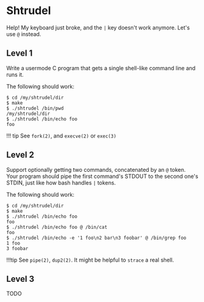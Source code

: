# Shtrudel

Help! My keyboard just broke, and the `|` key doesn't work anymore. Let's use `@` instead.

## Level 1

Write a usermode C program that gets a single shell-like command line and runs it.

The following should work:
```
$ cd /my/shtrudel/dir
$ make
$ ./shtrudel /bin/pwd
/my/shtrudel/dir
$ ./shtrudel /bin/echo foo
foo
```

!!! tip
    See `fork(2)`, and `execve(2)` or `exec(3)`

## Level 2

Support optionally getting two commands, concatenated by an `@` token.
Your program should pipe the first command's STDOUT to the second one's STDIN, just like how bash handles `|` tokens.

The following should work:
```
$ cd /my/shtrudel/dir
$ make
$ ./shtrudel /bin/echo foo
foo
$ ./shtrudel /bin/echo foo @ /bin/cat
foo
$ ./shtrudel /bin/echo -e '1 foo\n2 bar\n3 foobar' @ /bin/grep foo
1 foo
3 foobar
```

!!!tip
    See `pipe(2)`, `dup2(2)`. It might be helpful to `strace` a real shell.

## Level 3

TODO
